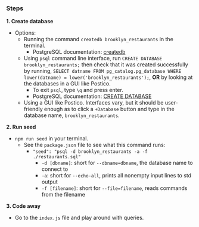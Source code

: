 ### Steps

**1. Create database**
- Options:
  - Running the command `createdb brooklyn_restaurants` in the terminal.
    - PostgreSQL documentation: [createdb](https://www.postgresql.org/docs/9.1/app-createdb.html)
  - Using `psql` command line interface, run `CREATE DATABASE brooklyn_restaurants;` then check that it was created successfully by running, `SELECT datname FROM pg_catalog.pg_database WHERE lower(datname) = lower('brooklyn_restaurants');`, **OR** by looking at the databases in a GUI like Postico.
    - To exit `psql`, type `\q` and press enter.
    - PostgreSQL documentation: [CREATE DATABASE](https://www.postgresql.org/docs/9.0/sql-createdatabase.html)
  - Using a GUI like Postico. Interfaces vary, but it should be user-friendly enough as to click a `+Database` button and type in the database name, `brooklyn_restaurants`.

**2. Run seed**
- `npm run seed` in your terminal.
  - See the `package.json` file to see what this command runs:
    - `"seed": "psql -d brooklyn_restaurants -a -f ./restaurants.sql"`
      - `-d [dbname]`: short for `--dbname=dbname`, the database name to connect to
      - `-a`: short for `--echo-all`, prints all nonempty input lines to std output
      - `-f [filename]`: short for `--file=filename`, reads commands from the filename

**3. Code away**
- Go to the `index.js` file and play around with queries.

